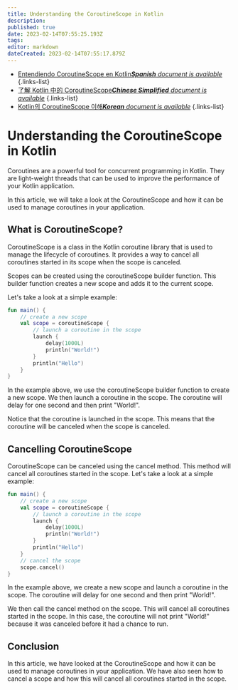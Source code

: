 ```yaml
---
title: Understanding the CoroutineScope in Kotlin
description: 
published: true
date: 2023-02-14T07:55:25.193Z
tags: 
editor: markdown
dateCreated: 2023-02-14T07:55:17.879Z
---
```


- [Entendiendo CoroutineScope en Kotlin***Spanish** document is available*](/es/Knowledge-base/Kotlin/understanding-the-coroutinescope-in-kotlin)
{.links-list}
- [了解 Kotlin 中的 CoroutineScope***Chinese Simplified** document is available*](/zh/Knowledge-base/Kotlin/understanding-the-coroutinescope-in-kotlin)
{.links-list}
- [Kotlin의 CoroutineScope 이해***Korean** document is available*](/ko/Knowledge-base/Kotlin/understanding-the-coroutinescope-in-kotlin)
{.links-list}


# Understanding the CoroutineScope in Kotlin

Coroutines are a powerful tool for concurrent programming in Kotlin. They are light-weight threads that can be used to improve the performance of your Kotlin application.

In this article, we will take a look at the CoroutineScope and how it can be used to manage coroutines in your application.

## What is CoroutineScope?

CoroutineScope is a class in the Kotlin coroutine library that is used to manage the lifecycle of coroutines. It provides a way to cancel all coroutines started in its scope when the scope is canceled.

Scopes can be created using the coroutineScope builder function. This builder function creates a new scope and adds it to the current scope.

Let's take a look at a simple example:

```kotlin
fun main() {
    // create a new scope
    val scope = coroutineScope {
        // launch a coroutine in the scope
        launch {
            delay(1000L)
            println("World!")
        }
        println("Hello")
    }
}
```

In the example above, we use the coroutineScope builder function to create a new scope. We then launch a coroutine in the scope. The coroutine will delay for one second and then print "World!".

Notice that the coroutine is launched in the scope. This means that the coroutine will be canceled when the scope is canceled.

## Cancelling CoroutineScope

 CoroutineScope can be canceled using the cancel method. This method will cancel all coroutines started in the scope. Let's take a look at a simple example:

```kotlin
fun main() {
    // create a new scope
    val scope = coroutineScope {
        // launch a coroutine in the scope
        launch {
            delay(1000L)
            println("World!")
        }
        println("Hello")
    }
    // cancel the scope
    scope.cancel()
}
```

In the example above, we create a new scope and launch a coroutine in the scope. The coroutine will delay for one second and then print "World!".

We then call the cancel method on the scope. This will cancel all coroutines started in the scope. In this case, the coroutine will not print "World!" because it was canceled before it had a chance to run.

## Conclusion

In this article, we have looked at the CoroutineScope and how it can be used to manage coroutines in your application. We have also seen how to cancel a scope and how this will cancel all coroutines started in the scope.